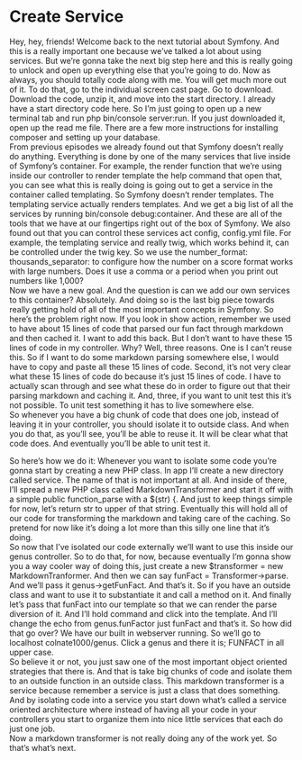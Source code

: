 # Create Service

Hey, hey, friends!  Welcome back to the next tutorial about Symfony.  And this is a really important one because we’ve talked a lot about using services.  But we’re gonna take the next big step here and this is really going to unlock and open up everything else that you’re going to do.  Now as always, you should totally code along with me.  You will get much more out of it.  To do that, go to the individual screen cast page.  Go to download.  Download the code, unzip it, and move into the start directory.  I already have a start directory code here.  So I’m just going to open up a new terminal tab and run php bin/console server:run.  If you just downloaded it, open up the read me file.  There are a few more instructions for installing composer and setting up your database.  
From previous episodes we already found out that Symfony doesn’t really do anything.  Everything is done by one of the many services that live inside of Symfony’s container.  For example, the render function that we’re using inside our controller to render template the help command that open that, you can see what this is really doing is going out to get a service in the container called templating.  So Symfony doesn’t render templates.  The templating service actually renders templates.  And we get a big list of all the services by running bin/console debug:container.  And these are all of the tools that we have at our fingertips right out of the box of Symfony.
We also found out that you can control these services act config, config.yml file.  For example, the templating service and really twig, which works behind it, can be controlled under the twig key.  So we use the number_format: thousands_separator: to configure how the number on a score format works with large numbers.  Does it use a comma or a period when you print out numbers like 1,000?  
Now we have a new goal.  And the question is can we add our own services to this container?  Absolutely.  And doing so is the last big piece towards really getting hold of all of the most important concepts in Symfony.
So here’s the problem right now.  If you look in show action, remember we used to have about 15 lines of code that parsed our fun fact through markdown and then cached it.  I want to add this back.  But I don’t want to have these 15 lines of code in my controller.  Why?  Well, three reasons.  One is I can’t reuse this.  So if I want to do some markdown parsing somewhere else, I would have to copy and paste all these 15 lines of code.  Second, it’s not very clear what these 15 lines of code do because it’s just 15 lines of code.  I have to actually scan through and see what these do in order to figure out that their parsing markdown and caching it.  And, three, if you want to unit test this it’s not possible.  To unit test something it has to live somewhere else.  
So whenever you have a big chunk of code that does one job, instead of leaving it in your controller, you should isolate it to outside class.  And when you do that, as you’ll see, you’ll be able to reuse it.  It will be clear what that code does.  And eventually you’ll be able to unit test it.  

So here’s how we do it:  Whenever you want to isolate some code you’re gonna start by creating a new PHP class.  In app I’ll create a new directory called service.  The name of that is not important at all.  And inside of there, I’ll spread a new PHP class called MarkdownTransformer and start it off with a simple public function_parse with a $(str) {.  And just to keep things simple for now, let’s return str to upper of that string.  Eventually this will hold all of our code for transforming the markdown and taking care of the caching.  So pretend for now like it’s doing a lot more than this silly one line that it’s doing.  
So now that I’ve isolated our code externally we’ll want to use this inside our genus controller.  So to do that, for now, because eventually I’m gonna show you a way cooler way of doing this, just create a new $transformer = new MarkdownTranformer.  And then we can say funFact = Transformer->parse.  And we’ll pass it genus->getFunFact.  And that’s it.  So if you have an outside class and want to use it to substantiate it and call a method on it.
And finally let’s pass that funFact into our template so that we can render the parse diversion of it.  And I’ll hold command and click into the template.  And I’ll change the echo from genus.funFactor just funFact and that’s it.  So how did that go over?  We have our built in webserver running.  So we’ll go to localhost colnate1000/genus.  Click a genus and there it is; FUNFACT in all upper case.  
So believe it or not, you just saw one of the most important object oriented strategies that there is.  And that is take big chunks of code and isolate them to an outside function in an outside class.  This markdown transformer is a service because remember a service is just a class that does something.  And by isolating code into a service you start down what’s called a service oriented architecture where instead of having all your code in your controllers you start to organize them into nice little services that each do just one job.  
Now a markdown transformer is not really doing any of the work yet.  So that’s what’s next.

